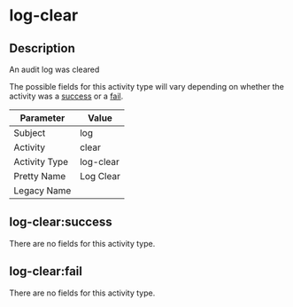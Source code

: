log-clear
=========

Description
-----------
An audit log was cleared

The possible fields for this activity type will vary depending on whether the activity was a [success](#log-clearsuccess) or a [fail](#log-clearfail).

| Parameter     | Value     |
| ------------- | --------- |
| Subject       | log       |
| Activity      | clear     |
| Activity Type | log-clear |
| Pretty Name   | Log Clear |
| Legacy Name   |           |

log-clear:success
-----------------

There are no fields for this activity type.


log-clear:fail
--------------

There are no fields for this activity type.
